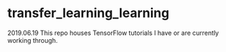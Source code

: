 # transfer_learning_learning

2019.06.19
This repo houses TensorFlow tutorials I have or are currently working through.
